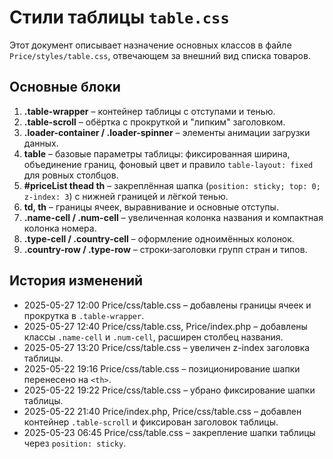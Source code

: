 # Стили таблицы `table.css`

Этот документ описывает назначение основных классов в файле `Price/styles/table.css`, отвечающем за внешний вид списка товаров.

## Основные блоки

1. **.table-wrapper** – контейнер таблицы с отступами и тенью.
2. **.table-scroll** – обёртка с прокруткой и "липким" заголовком.
3. **.loader-container / .loader-spinner** – элементы анимации загрузки данных.
4. **table** – базовые параметры таблицы: фиксированная ширина, объединение границ, фоновый цвет и правило `table-layout: fixed` для ровных столбцов.
5. **#priceList thead th** – закреплённая шапка (`position: sticky; top: 0; z-index: 3`) с нижней границей и лёгкой тенью.
6. **td, th** – границы ячеек, выравнивание и основные отступы.
7. **.name-cell / .num-cell** – увеличенная колонка названия и компактная колонка номера.
8. **.type-cell / .country-cell** – оформление одноимённых колонок.
9. **.country-row / .type-row** – строки‑заголовки групп стран и типов.

## История изменений

- 2025-05-27 12:00 Price/css/table.css – добавлены границы ячеек и прокрутка в `.table-wrapper`.
- 2025-05-27 12:40 Price/css/table.css, Price/index.php – добавлены классы `.name-cell` и `.num-cell`, расширен столбец названия.
- 2025-05-27 13:20 Price/css/table.css – увеличен z-index заголовка таблицы.
- 2025-05-22 19:16 Price/css/table.css – позиционирование шапки перенесено на `<th>`.
- 2025-05-22 19:22 Price/css/table.css – убрано фиксирование шапки таблицы.
- 2025-05-22 21:40 Price/index.php, Price/css/table.css – добавлен контейнер `.table-scroll` и фиксирован заголовок таблицы.
- 2025-05-23 06:45 Price/css/table.css – закрепление шапки таблицы через `position: sticky`.
